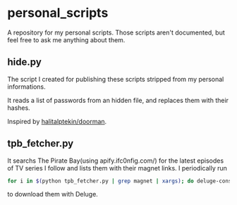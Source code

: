 personal_scripts
================

A repository for my personal scripts. Those scripts aren't documented, but feel free to ask me anything about them.

hide.py
-------

The script I created for publishing these scripts stripped from my personal informations.

It reads a list of passwords from an hidden file, and replaces them with their hashes.

Inspired by [halitalptekin/doorman](https://github.com/halitalptekin/doorman/).


tpb_fetcher.py
--------------

It searchs The Pirate Bay(using apify.ifc0nfig.com/) for the latest episodes of TV series I follow
and lists them with their magnet links. I periodically run
```bash
for i in $(python tpb_fetcher.py | grep magnet | xargs); do deluge-console add $i; done
```
to download them with Deluge.


